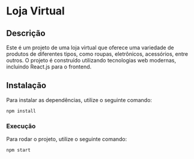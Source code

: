 # Loja Virtual

## Descrição

Este é um projeto de uma loja virtual que oferece uma variedade de produtos de diferentes tipos, como roupas, eletrônicos, acessórios, entre outros. O projeto é construído utilizando tecnologias web modernas, incluindo React.js para o frontend.

## Instalação

Para instalar as dependências, utilize o seguinte comando:

`npm install`

### Execução

Para rodar o projeto, utilize o seguinte comando:

`npm start`


